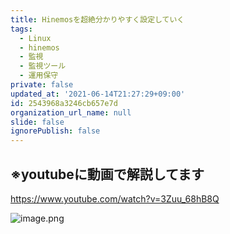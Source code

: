 ```yaml
---
title: Hinemosを超絶分かりやすく設定していく
tags:
  - Linux
  - hinemos
  - 監視
  - 監視ツール
  - 運用保守
private: false
updated_at: '2021-06-14T21:27:29+09:00'
id: 2543968a3246cb657e7d
organization_url_name: null
slide: false
ignorePublish: false
---
```

※youtubeに動画で解説してます
-
https://www.youtube.com/watch?v=3Zuu_68hB8Q

![image.png](https://qiita-image-store.s3.ap-northeast-1.amazonaws.com/0/924512/666c9448-13d0-f443-1737-6b263179ead2.png)

